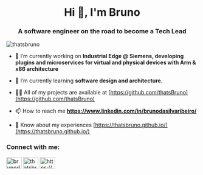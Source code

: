 <h1 align="center">Hi 👋, I'm Bruno</h1>
<h3 align="center">A software engineer on the road to become a Tech Lead</h3>

<p align="left"> <img src="https://komarev.com/ghpvc/?username=thatsbruno&label=Profile%20views&color=0e75b6&style=flat" alt="thatsbruno" /> </p>

- 🔭 I’m currently working on **Industrial Edge @ Siemens, developing plugins and microservices for virtual and physical devices with Arm & x86 architecture**

- 🌱 I’m currently learning **software design and architecture.**

- 👨‍💻 All of my projects are available at [https://github.com/thatsBruno](https://github.com/thatsBruno)

- 📫 How to reach me **https://www.linkedin.com/in/brunodasilvaribeiro/**

- 📄 Know about my experiences [https://thatsbruno.github.io/](https://thatsbruno.github.io/)

<h3 align="left">Connect with me:</h3>
<p align="left">
<a href="https://linkedin.com/in/brunodasilvaribeiro/" target="blank"><img align="center" src="https://raw.githubusercontent.com/rahuldkjain/github-profile-readme-generator/master/src/images/icons/Social/linked-in-alt.svg" alt="brunodasilvaribeiro/" height="30" width="40" /></a>
<a href="https://www.leetcode.com/thatsbruno/" target="blank"><img align="center" src="https://raw.githubusercontent.com/rahuldkjain/github-profile-readme-generator/master/src/images/icons/Social/leet-code.svg" alt="thatsbruno/" height="30" width="40" /></a>
<a href="/https://github.com/thatsbruno" target="blank"><img align="center" src="https://raw.githubusercontent.com/rahuldkjain/github-profile-readme-generator/master/src/images/icons/Social/rss.svg" alt="https://github.com/thatsbruno" height="30" width="40" /></a>
</p>
